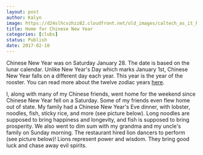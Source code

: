 ```yaml
---
layout: post
author: Kalyn
image: https://d24slhcvzhzz82.cloudfront.net/old_images/caltech_as_it_happens/6a0105349b8251970b01bb0974b7f0970d.jpg
title: Home for Chinese New Year
categories: [clubs]
status: Publish
date: 2017-02-10
---
```


Chinese New Year was on Saturday January 28. The date is based on the lunar calendar. Unlike New Year's Day which marks January 1st, Chinese New Year falls on a different day each year. This year is the year of the rooster. You can read more about the twelve zodiac years [here](https://www.travelchinaguide.com/intro/social_customs/zodiac/).

I, along with many of my Chinese friends, went home for the weekend since Chinese New Year fell on a Saturday. Some of my friends even flew home out of state. My family had a Chinese New Year's Eve dinner, with lobster, noodles, fish, sticky rice, and more (see picture below). Long noodles are supposed to bring happiness and longevity, and fish is supposed to bring prosperity. We also went to dim sum with my grandma and my uncle's family on Sunday morning. The restaurant hired lion dancers to perform (see picture below)! Lions represent power and wisdom. They bring good luck and chase away evil spirits.

